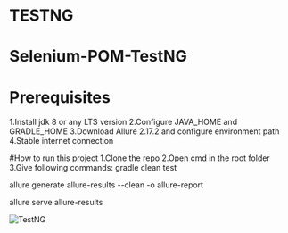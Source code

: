# TESTNG

# Selenium-POM-TestNG
# Prerequisites
  1.Install jdk 8 or any LTS version
  2.Configure JAVA_HOME and GRADLE_HOME
  3.Download Allure 2.17.2 and configure environment path
  4.Stable internet connection
  
#How to run this project
 1.Clone the repo
 2.Open cmd in the root folder
 3.Give following commands:
   gradle clean test
   
   allure generate allure-results --clean -o allure-report
   
   allure serve allure-results
   
   
   
   
   
![TestNG](https://user-images.githubusercontent.com/61241763/151925779-d58995f7-2a76-4c74-a672-7ba8dee2aa33.PNG)
